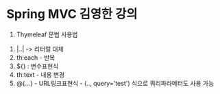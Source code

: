 # Spring MVC 김영한 강의

1. Thymeleaf 문법 사용법
  1) |..| -> 리터럴 대체
  2) th:each - 반복
  3) ${} : 변수표현식
  4) th:text - 내용 변경
  5) @{...} - URL링크표현식
    - (.., query='test') 식으로 쿼리파라메터도 사용 가능